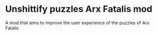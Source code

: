 # Unshittify puzzles Arx Fatalis mod

A mod that aims to improve the user experience of the puzzles of Arx Fatalis
